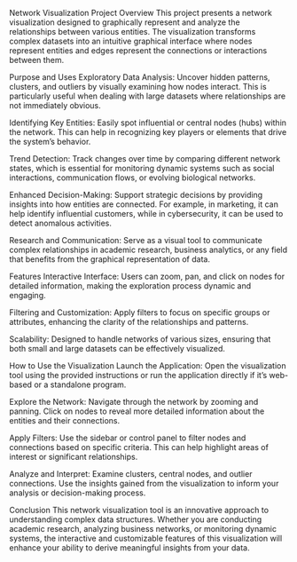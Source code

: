 Network Visualization Project
Overview
This project presents a network visualization designed to graphically represent and analyze the relationships between various entities. The visualization transforms complex datasets into an intuitive graphical interface where nodes represent entities and edges represent the connections or interactions between them.

Purpose and Uses
Exploratory Data Analysis:
Uncover hidden patterns, clusters, and outliers by visually examining how nodes interact. This is particularly useful when dealing with large datasets where relationships are not immediately obvious.

Identifying Key Entities:
Easily spot influential or central nodes (hubs) within the network. This can help in recognizing key players or elements that drive the system’s behavior.

Trend Detection:
Track changes over time by comparing different network states, which is essential for monitoring dynamic systems such as social interactions, communication flows, or evolving biological networks.

Enhanced Decision-Making:
Support strategic decisions by providing insights into how entities are connected. For example, in marketing, it can help identify influential customers, while in cybersecurity, it can be used to detect anomalous activities.

Research and Communication:
Serve as a visual tool to communicate complex relationships in academic research, business analytics, or any field that benefits from the graphical representation of data.

Features
Interactive Interface:
Users can zoom, pan, and click on nodes for detailed information, making the exploration process dynamic and engaging.

Filtering and Customization:
Apply filters to focus on specific groups or attributes, enhancing the clarity of the relationships and patterns.

Scalability:
Designed to handle networks of various sizes, ensuring that both small and large datasets can be effectively visualized.

How to Use the Visualization
Launch the Application:
Open the visualization tool using the provided instructions or run the application directly if it’s web-based or a standalone program.

Explore the Network:
Navigate through the network by zooming and panning. Click on nodes to reveal more detailed information about the entities and their connections.

Apply Filters:
Use the sidebar or control panel to filter nodes and connections based on specific criteria. This can help highlight areas of interest or significant relationships.

Analyze and Interpret:
Examine clusters, central nodes, and outlier connections. Use the insights gained from the visualization to inform your analysis or decision-making process.

Conclusion
This network visualization tool is an innovative approach to understanding complex data structures. Whether you are conducting academic research, analyzing business networks, or monitoring dynamic systems, the interactive and customizable features of this visualization will enhance your ability to derive meaningful insights from your data.


